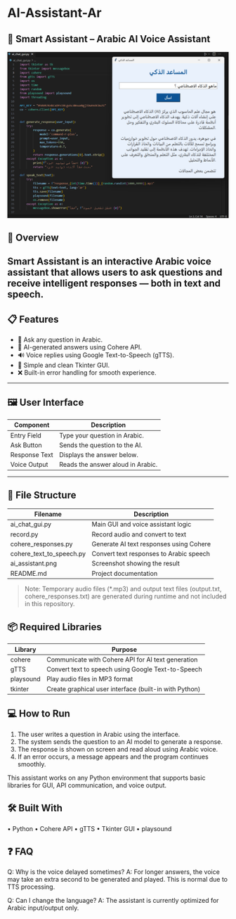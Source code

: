 # AI-Assistant-Ar
## 🧠 Smart Assistant – Arabic AI Voice Assistant

![AI Assistant Preview](Ai_assistant.png)

## 📌 Overview

Smart Assistant is an interactive Arabic voice assistant that allows users to ask questions and receive intelligent responses — both in text and speech.  
---

## 📋 Features

- 💬 Ask any question in Arabic.
- 🧠 AI-generated answers using Cohere API.
- 🔊 Voice replies using Google Text-to-Speech (gTTS).
- 🎨 Simple and clean Tkinter GUI.
- ❌ Built-in error handling for smooth experience.

---

## 🖼 User Interface

| Component     | Description                            |
|---------------|----------------------------------------|
| Entry Field   | Type your question in Arabic.          |
| Ask Button    | Sends the question to the AI.          |
| Response Text | Displays the answer below.             |
| Voice Output  | Reads the answer aloud in Arabic.      |

---

## 📁 File Structure

| Filename                  | Description                                 |
|---------------------------|---------------------------------------------|
| ai_chat_gui.py          | Main GUI and voice assistant logic          |
| record.py               | Record audio and convert to text             |
| cohere_responses.py     | Generate AI text responses using Cohere      |
| cohere_text_to_speech.py| Convert text responses to Arabic speech      |
| ai_assistant.png        | Screenshot showing the result                |
| README.md               | Project documentation                        |

> Note: Temporary audio files (*.mp3) and output text files (output.txt, cohere_responses.txt) are generated during runtime and not included in this repository.

## 📦 Required Libraries

| Library    | Purpose                                          |
|------------|--------------------------------------------------|
| cohere   | Communicate with Cohere API for AI text generation |
| gTTS     | Convert text to speech using Google Text-to-Speech  |
| playsound| Play audio files in MP3 format                      |
| tkinter  | Create graphical user interface (built-in with Python) |


## 💻 How to Run
1. The user writes a question in Arabic using the interface.
 2. The system sends the question to an AI model to generate a response.
 3. The response is shown on screen and read aloud using Arabic voice.
 4. If an error occurs, a message appears and the program continues smoothly.

This assistant works on any Python environment that supports basic libraries for GUI, API communication, and voice output.

## 🛠 Built With

 • Python
 • Cohere API 
 • gTTS 
 • Tkinter GUI 
 • playsound 

## ❓ FAQ

Q: Why is the voice delayed sometimes?
A: For longer answers, the voice may take an extra second to be generated and played. This is normal due to TTS processing.

Q: Can I change the language?
A: The assistant is currently optimized for Arabic input/output only.

